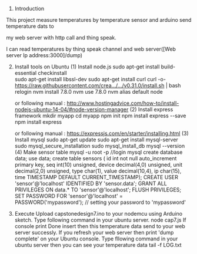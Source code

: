 1. Introduction

This project measure temperatures by temperature sensor and arduino send temperature dats to 

my web server with http call and thing speak. 

I can read temperatures by thing speak channel and web server([Web server Ip address:3000]/dump)

2. Install tools on Ubuntu
  (1) Install node.js
      sudo apt-get install build-essential checkinstall  
      sudo apt-get install libssl-dev
      sudo apt-get install curl
      curl -o- https://raw.githubusercontent.com/crea…/…/v0.31.0/install.sh | bash
      relogin
      nvm install 7.8.0
      nvm use 7.8.0
      nvm alias default node
      
      or following manual : http://www.hostingadvice.com/how-to/install-nodejs-ubuntu-14-04/#node-version-manager
  (2) Install express framework
      mkdir myapp
      cd myapp
      npm init
      npm install express --save
      npm install express
      
      or following manual : https://expressjs.com/en/starter/installing.html
  (3) Install mysql
      sudo apt-get update
      sudo apt-get install mysql-server
      sudo mysql_secure_installation
      sudo mysql_install_db
      mysql --version
  (4) Make sensor table
      mysql -u root -p       //login mysql
      create database data;
      use data;
        create table sensors (
        id int not null auto_increment primary key,
        seq int(10) unsigned,
        device decimal(4,0) unsigned,
        unit decimal(2,0) unsigned,
        type char(1),
        value decimal(10,4),
        ip char(15),
        time TIMESTAMP DEFAULT CURRENT_TIMESTAMP);
        CREATE USER 'sensor'@'localhost' IDENTIFIED BY 'sensor.data';
        GRANT ALL PRIVILEGES ON data.* TO 'sensor'@'localhost';
        FLUSH PRIVILEGES;
        SET PASSWORD FOR 'sensor'@'localhost' = PASSWORD('mypassword');     // setting your password to 'mypassword'

3. Execute
Upload capstonedesign7.ino to your nodemcu using Arduino sketch.
Type following command in your ubuntu server.
  node cap7.js 
If console print Done insert then this temperature data send to your web server successly.
If you refresh your web server then print 'dump complete' on your Ubuntu console.
Type fllowing command in your ubuntu server then you can see your temperature data
  tail -f   LOG.txt   
